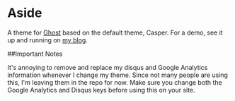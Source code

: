 # Aside

A theme for [Ghost](http://github.com/tryghost/ghost/) based on the default theme, Casper. For a demo, see it up and running on [my blog](http://xdumaine.com).

##Important Notes

It's annoying to remove and replace my disqus and Google Analytics information whenever I change my theme. Since not many people are using this, I'm leaving them in the repo for now. Make sure you change both the Google Analytics and Disqus keys before using this on your site.
